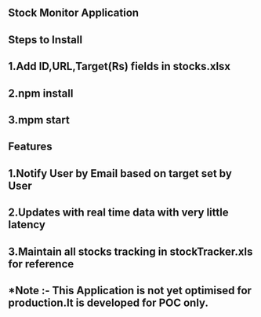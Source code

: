 ## Stock Monitor Application

## Steps to Install
1.Add ID,URL,Target(Rs) fields in stocks.xlsx
------------------
2.npm install
------------------
3.mpm start
-------------------


## Features
1.Notify User by Email based on target set by User
--------------
2.Updates with real time data with very little latency
---------------
3.Maintain  all stocks tracking in stockTracker.xls for reference
---------------


## *Note :- This Application is not yet optimised for production.It is developed for POC only.
